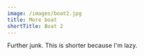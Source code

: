 ```yaml
---
image: /images/boat2.jpg
title: More boat
shortTitle: Boat 2
---
```


Further junk. This is shorter because I'm lazy. 
